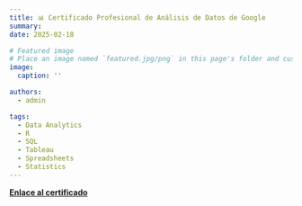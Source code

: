```yaml
---
title: 📊 Certificado Profesional de Análisis de Datos de Google
summary: 
date: 2025-02-18

# Featured image
# Place an image named `featured.jpg/png` in this page's folder and customize its options here.
image:
  caption: ''

authors:
  - admin

tags:
  - Data Analytics
  - R
  - SQL
  - Tableau
  - Spreadsheets
  - Statistics
---
```






[**Enlace al certificado**](https://coursera.org/share/a9bd3421c968b44d3ac69780aba60984)